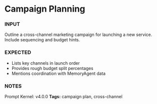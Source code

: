 # Campaign Planning
<!-- markdownlint-disable MD001 -->

### INPUT
Outline a cross-channel marketing campaign for launching a new service. Include sequencing and budget hints.

### EXPECTED
- Lists key channels in launch order
- Provides rough budget split percentages
- Mentions coordination with MemoryAgent data

### NOTES
Prompt Kernel: v4.0.0
**Tags:** campaign plan, cross-channel
